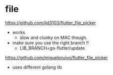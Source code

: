 # file

https://github.com/jld3103/flutter_file_picker
- works
	- slow and clunky on MAC though.
- make sure you use the right branch !!
	- LIB_BRANCH=go-flutter/update


https://github.com/miguelpruivo/flutter_file_picker
- uses different golang lib